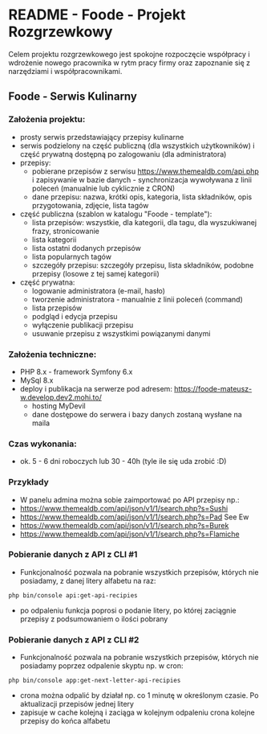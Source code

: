 # README - Foode - Projekt Rozgrzewkowy  #

Celem projektu rozgrzewkowego jest spokojne rozpoczęcie współpracy i wdrożenie nowego pracownika w rytm pracy firmy oraz zapoznanie się z narzędziami i współpracownikami.

## Foode - Serwis Kulinarny ##

### Założenia projektu: ###

* prosty serwis przedstawiający przepisy kulinarne
* serwis podzielony na część publiczną (dla wszystkich użytkowników) i część prywatną dostępną po zalogowaniu (dla administratora)
* przepisy:
    - pobierane przepisów z serwisu https://www.themealdb.com/api.php i zapisywanie w bazie danych - synchronizacja wywoływana z linii poleceń (manualnie lub cyklicznie z CRON)
    - dane przepisu: nazwa, krótki opis, kategoria, lista składników, opis przygotowania, zdjęcie, lista tagów
* część publiczna (szablon w katalogu "Foode - template"):
    - lista przepisów: wszystkie, dla kategorii, dla tagu, dla wyszukiwanej frazy, stronicowanie
    - lista kategorii
    - lista ostatni dodanych przepisów
    - lista popularnych tagów
    - szczegóły przepisu: szczegóły przepisu, lista składników, podobne przepisy (losowe z tej samej kategorii)
* część prywatna:
    - logowanie administratora (e-mail, hasło)
    - tworzenie administratora - manualnie z linii poleceń (command)
    - lista przepisów
    - podgląd i edycja przepisu
    - wyłączenie publikacji przepisu
    - usuwanie przepisu z wszystkimi powiązanymi danymi

### Założenia techniczne: ###
* PHP 8.x - framework Symfony 6.x
* MySql 8.x
* deploy i publikacja na serwerze pod adresem: https://foode-mateusz-w.develop.dev2.mohi.to/
    - hosting MyDevil
    - dane dostępowe do serwera i bazy danych zostaną wysłane na maila

### Czas wykonania: ###
* ok. 5 - 6 dni roboczych lub 30 - 40h (tyle ile się uda zrobić :D)

### Przykłady ###
* W panelu admina można sobie zaimportować po API przepisy np.:
* https://www.themealdb.com/api/json/v1/1/search.php?s=Sushi
* https://www.themealdb.com/api/json/v1/1/search.php?s=Pad See Ew
* https://www.themealdb.com/api/json/v1/1/search.php?s=Burek
* https://www.themealdb.com/api/json/v1/1/search.php?s=Flamiche

### Pobieranie danych z API z CLI #1 ###
* Funkcjonalność pozwala na pobranie wszystkich przepisów, których nie posiadamy, z danej litery alfabetu na raz:

```
php bin/console api:get-api-recipies
```

* po odpaleniu funkcja poprosi o podanie litery, po której zaciągnie przepisy z podsumowaniem o ilości pobrany

### Pobieranie danych z API z CLI #2 ###
* Funkcjonalność pozwala na pobranie wszystkich przepisów, których nie posiadamy poprzez odpalenie skyptu np. w cron:

```
php bin/console app:get-next-letter-api-recipies
```

* crona można odpalić by działał np. co 1 minutę w określonym czasie. Po aktualizacji przepisów jednej litery
* zapisuje w cache kolejną i zaciąga w kolejnym odpaleniu crona kolejne przepisy do końca alfabetu